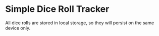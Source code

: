 # Simple Dice Roll Tracker
All dice rolls are stored in local storage, so they will persist on the same device only.
